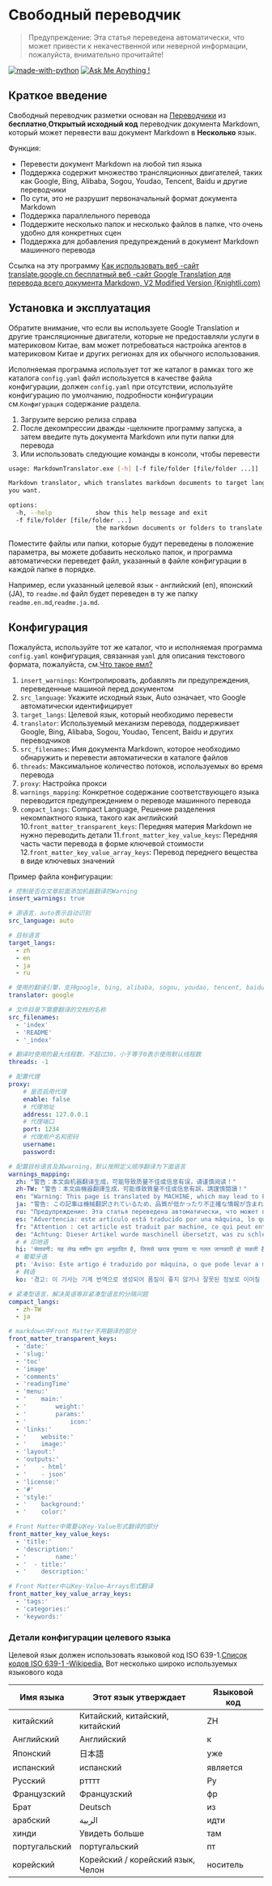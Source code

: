 # Свободный переводчик

> Предупреждение: Эта статья переведена автоматически, что может привести к некачественной или неверной информации, пожалуйста, внимательно прочитайте!


 [![made-with-python](https://img.shields.io/badge/Made%20with-Python-1f425f.svg)](https://www.python.org/) 
 [![Ask Me Anything !](https://img.shields.io/badge/Ask%20me-anything-1abc9c.svg)](https://github.com/CrazyMayfly/Free-Markdown-Translator/issues) 

## Краткое введение

Свободный переводчик разметки основан на [Переводчики](https://github.com/UlionTse/translators) из **бесплатно**,**Открытый исходный код** переводчик документа Markdown, который может перевести ваш документ Markdown в **Несколько** язык.

Функция:

- Перевести документ Markdown на любой тип языка
- Поддержка содержит множество трансляционных двигателей, таких как Google, Bing, Alibaba, Sogou, Youdao, Tencent, Baidu и другие переводчики
- По сути, это не разрушит первоначальный формат документа Markdown
- Поддержка параллельного перевода
- Поддержите несколько папок и несколько файлов в папке, что очень удобно для конкретных сцен
- Поддержка для добавления предупреждений в документ Markdown машинного перевода

Ссылка на эту программу [Как использовать веб -сайт translate.google.cn бесплатный веб -сайт Google Translation для перевода всего документа Markdown, V2 Modified Version (Knightli.com)](https://www.knightli.com/zh-tw/2022/04/24/免費-google-翻譯-整篇-markdown-文檔-修改版/) 

## Установка и эксплуатация

Обратите внимание, что если вы используете Google Translation и другие трансляционные двигатели, которые не предоставляли услуги в материковом Китае, вам может потребоваться настройка агентов в материковом Китае и других регионах для их обычного использования.

Исполняемая программа использует тот же каталог в рамках того же каталога `config.yaml` файл используется в качестве файла конфигурации, должен `config.yaml` при отсутствии, используйте конфигурацию по умолчанию, подробности конфигурации см.`Конфигурация` содержание раздела.

1. Загрузите версию релиза справа
2. После декомпрессии дважды -щелкните программу запуска, а затем введите путь документа Markdown или пути папки для перевода
3. Или использовать следующие команды в консоли, чтобы перевести

```bash
usage: MarkdownTranslator.exe [-h] [-f file/folder [file/folder ...]]

Markdown translator, which translates markdown documents to target languages
you want.

options:
  -h, --help            show this help message and exit
  -f file/folder [file/folder ...]
                        the markdown documents or folders to translate.
```

Поместите файлы или папки, которые будут переведены в положение параметра, вы можете добавить несколько папок, и программа автоматически переведет файл, указанный в файле конфигурации в каждой папке в порядке.

Например, если указанный целевой язык - английский (en), японский (JA), то `readme.md` файл будет переведен в ту же папку `readme.en.md`,`readme.ja.md`.

## Конфигурация

Пожалуйста, используйте тот же каталог, что и исполняемая программа `config.yaml` конфигурация, связанная `yaml` для описания текстового формата, пожалуйста, см.[Что такое ямл?](https://www.redhat.com/en/topics/automation/what-is-yaml) 

1. `insert_warnings`: Контролировать, добавлять ли предупреждения, переведенные машиной перед документом
2. `src_language`: Укажите исходный язык, Auto означает, что Google автоматически идентифицирует
3. `target_langs`: Целевой язык, который необходимо перевести
4. `translator`: Используемый механизм перевода, поддерживает Google, Bing, Alibaba, Sogou, Youdao, Tencent, Baidu и других переводчиков
5. `src_filenames`: Имя документа Markdown, которое необходимо обнаружить и перевести автоматически в каталоге файлов
6. `threads`: Максимальное количество потоков, используемых во время перевода
7. `proxy`: Настройка прокси
8. `warnings_mapping`: Конкретное содержание соответствующего языка переводится предупреждением о переводе машинного перевода
9. `compact_langs`: Compact Language, Решение разделения некомпактного языка, такого как английский
10.`front_matter_transparent_keys`: Передняя материя Markdown не нужно переводить детали
11.`front_matter_key_value_keys`: Передняя часть части перевода в форме ключевой стоимости
12.`front_matter_key_value_array_keys`: Перевод переднего вещества в виде ключевых значений

Пример файла конфигурации:

```yaml
# 控制是否在文章前面添加机器翻译的Warning
insert_warnings: true

# 源语言，auto表示自动识别
src_language: auto

# 目标语言
target_langs:
  - zh
  - en
  - ja
  - ru

# 使用的翻译引擎，支持google, bing, alibaba, sogou, youdao, tencent, baidu等翻译引擎
translator: google

# 文件目录下需要翻译的文档的名称
src_filenames:
  - 'index'
  - 'README'
  - '_index'

# 翻译时使用的最大线程数，不超过30，小于等于0表示使用默认线程数
threads: -1

# 配置代理
proxy:
    # 是否启用代理
    enable: false
    # 代理地址
    address: 127.0.0.1
    # 代理端口
    port: 1234
    # 代理用户名和密码
    username:
    password:

# 配置目标语言及其warning，默认按照定义顺序翻译为下面语言
warnings_mapping:
  zh: "警告：本文由机器翻译生成，可能导致质量不佳或信息有误，请谨慎阅读！" 
  zh-TW: "警告：本文由機器翻譯生成，可能導致質量不佳或信息有誤，請謹慎閱讀！" 
  en: "Warning: This page is translated by MACHINE, which may lead to POOR QUALITY or INCORRECT INFORMATION, please read with CAUTION!" 
  ja: "警告: この記事は機械翻訳されているため、品質が低かったり不正確な情報が含まれる可能性があります。よくお読みください。" 
  ru: "Предупреждение: Эта статья переведена автоматически, что может привести к некачественной или неверной информации, пожалуйста, внимательно прочитайте!" 
  es: "Advertencia: este artículo está traducido por una máquina, lo que puede dar lugar a una mala calidad o información incorrecta. ¡Lea atentamente!" 
  fr: "Attention : cet article est traduit par machine, ce qui peut entraîner une mauvaise qualité ou des informations incorrectes, veuillez lire attentivement !" 
  de: "Achtung: Dieser Artikel wurde maschinell übersetzt, was zu schlechter Qualität oder falschen Informationen führen kann, bitte sorgfältig lesen!" 
  # # 印地语
  hi: 'चेतावनी: यह लेख मशीन द्वारा अनुवादित है, जिससे खराब गुणवत्ता या गलत जानकारी हो सकती है, कृपया ध्यान से पढ़ें!'
  # 葡萄牙语
  pt: 'Aviso: Este artigo é traduzido por máquina, o que pode levar a má qualidade ou informações incorretas, leia com atenção!'
  # 韩语
  ko: '경고: 이 기사는 기계 번역으로 생성되어 품질이 좋지 않거나 잘못된 정보로 이어질 수 있으므로 주의 깊게 읽으십시오!'

# 紧凑型语言，解决英语等非紧凑型语言的分隔问题
compact_langs:
  - zh-TW
  - ja

# markdown中Front Matter不用翻译的部分
front_matter_transparent_keys:
  - 'date:'
  - 'slug:'
  - 'toc'
  - 'image'
  - 'comments'
  - 'readingTime'
  - 'menu:'
  - '    main:'
  - '        weight:'
  - '        params:'
  - '            icon:'
  - 'links:'
  - '    website:'
  - '    image:'
  - 'layout:'
  - 'outputs:'
  - '    - html'
  - '    - json'
  - 'license:'
  - '#'
  - 'style:'
  - '    background:'
  - '    color:'

# Front Matter中需要以Key-Value形式翻译的部分
front_matter_key_value_keys:
  - 'title:'
  - 'description:'
  - '        name:'
  - '  - title:'
  - '    description:'

# Front Matter中以Key-Value—Arrays形式翻译
front_matter_key_value_array_keys:
  - 'tags:'
  - 'categories:'
  - 'keywords:'
```

### Детали конфигурации целевого языка

Целевой язык должен использовать языковой код ISO 639-1.[Список кодов ISO 639-1 -Wikipedia](https://en.wikipedia.org/wiki/List_of_ISO_639-1_codes), Вот несколько широко используемых языкового кода

|Имя языка|Этот язык утверждает|Языковой код|
| ---------- | ------------------------------ | -------- |
|китайский|Китайский, китайский, китайский|ZH|
|Английский|Английский|к|
|Японский|日本語|уже|
|испанский|испанский|является|
|Русский|ртттт|Ру|
|Французский|Французский|фр|
|Брат|Deutsch|из|
|арабский|الربية|идти|
|хинди|Увидеть больше|там|
|португальский|португальский|пт|
|корейский|Корейский / корейский язык, Челон|носитель|

